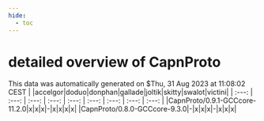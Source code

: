 ```yaml
---
hide:
  - toc
---
```


detailed overview of CapnProto
==============================


This data was automatically generated on $Thu, 31 Aug 2023 at 11:08:02 CEST
| |accelgor|doduo|donphan|gallade|joltik|skitty|swalot|victini|
| :---: | :---: | :---: | :---: | :---: | :---: | :---: | :---: | :---: |
|CapnProto/0.9.1-GCCcore-11.2.0|x|x|x|-|x|x|x|x|
|CapnProto/0.8.0-GCCcore-9.3.0|-|x|x|x|-|x|x|x|
